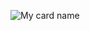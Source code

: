 ![My card name](https://cardivo.vercel.app/api?name=Hi+three%20%F0%9F%91%8B&description=I+am+Rizkhal+Lamaau%2C+i%27m+web+developer+from+Flores%2C+Indonesia&image=https://avatars.githubusercontent.com/u/24653114?v=4&backgroundColor=%23ecf0f1&github=rizkhal&twitter=rixzkl&pattern=leaf&colorPattern=%23eaeaea)
